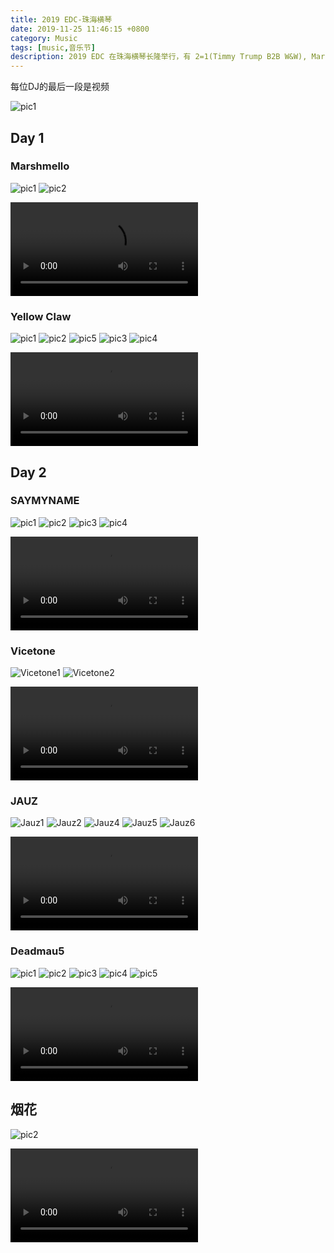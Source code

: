 ```yaml
---
title: 2019 EDC-珠海横琴
date: 2019-11-25 11:46:15 +0800
category: Music
tags: [music,音乐节]
description: 2019 EDC 在珠海横琴长隆举行，有 2=1(Timmy Trump B2B W&W), Marshmello, Alesso, 4B, Yellow Claw, JAUZ, Deadmau5, San Holo, Afrojack, Tiesto。
---
```


每位DJ的最后一段是视频

![pic1](https://chenblog.oss-cn-hongkong.aliyuncs.com/music/2019_edc/pic1.jpeg)

## Day 1

### Marshmello

![pic1](https://chenblog.oss-cn-hongkong.aliyuncs.com/music/2019_edc/Marshmello/pic1.jpeg)
![pic2](https://chenblog.oss-cn-hongkong.aliyuncs.com/music/2019_edc/Marshmello/pic2.jpeg)

<p>
<video class="blog video" src="https://chenxie-fun.oss-cn-shenzhen.aliyuncs.com/music/2019_edc/Marshmello-2019%20EDC%20Guangdong.mp4" controls="controls" />
Marshmello-2019 EDC Guangdong
</video>
</p>

### Yellow Claw

![pic1](https://chenblog.oss-cn-hongkong.aliyuncs.com/music/2019_edc/Yellow%20Claw/pic1.jpeg)
![pic2](https://chenblog.oss-cn-hongkong.aliyuncs.com/music/2019_edc/Yellow%20Claw/pic2.jpeg)
![pic5](https://chenblog.oss-cn-hongkong.aliyuncs.com/music/2019_edc/Yellow%20Claw/pic5.jpeg)
![pic3](https://chenblog.oss-cn-hongkong.aliyuncs.com/music/2019_edc/Yellow%20Claw/pic3.jpeg)
![pic4](https://chenblog.oss-cn-hongkong.aliyuncs.com/music/2019_edc/Yellow%20Claw/pic4.jpeg)

<p>
<video class="blog video" src="https://chenxie-fun.oss-cn-shenzhen.aliyuncs.com/music/2019_edc/Yellow%20Claw-2019%20EDC%20Guangdong.mp4" controls="controls" />
Yellow Claw-2019 EDC Guangdong
</video>
</p>

## Day 2

### SAYMYNAME

![pic1](https://chenblog.oss-cn-hongkong.aliyuncs.com/music/2019_edc/SAYMYNAME/pic1.jpeg)
![pic2](https://chenblog.oss-cn-hongkong.aliyuncs.com/music/2019_edc/SAYMYNAME/pic2.jpeg)
![pic3](https://chenblog.oss-cn-hongkong.aliyuncs.com/music/2019_edc/SAYMYNAME/pic3.jpeg)
![pic4](https://chenblog.oss-cn-hongkong.aliyuncs.com/music/2019_edc/SAYMYNAME/pic4.jpeg)

<p>
<video class="blog video" src="https://chenxie-fun.oss-cn-shenzhen.aliyuncs.com/music/2019_edc/Saymyname-2019%20EDC%20Guangdong.mp4" controls="controls" />
SAYMYNAME-2019 EDC Guangdong
</video>
</p>

### Vicetone

![Vicetone1](https://chenblog.oss-cn-hongkong.aliyuncs.com/music/2019_edc/Vicetone/pic1.jpeg)
![Vicetone2](https://chenblog.oss-cn-hongkong.aliyuncs.com/music/2019_edc/Vicetone/pic2.jpeg)

<p>
<video class="blog video" src="https://chenxie-fun.oss-cn-shenzhen.aliyuncs.com/music/2019_edc/Vicetone-2019%20EDC%20Guangdong.mp4" controls="controls" />
Vicetone-2019 EDC Guangdong
</video>
</p>

### JAUZ

![Jauz1](https://chenblog.oss-cn-hongkong.aliyuncs.com/music/2019_edc/Jauz/pic1.jpeg)
![Jauz2](https://chenblog.oss-cn-hongkong.aliyuncs.com/music/2019_edc/Jauz/pic2.jpeg)
![Jauz4](https://chenblog.oss-cn-hongkong.aliyuncs.com/music/2019_edc/Jauz/pic4.jpeg)
![Jauz5](https://chenblog.oss-cn-hongkong.aliyuncs.com/music/2019_edc/Jauz/pic5.jpeg)
![Jauz6](https://chenblog.oss-cn-hongkong.aliyuncs.com/music/2019_edc/Jauz/pic6.jpeg)

<p>
<video class="blog video" src="https://chenxie-fun.oss-cn-shenzhen.aliyuncs.com/music/2019_edc/Jauz-2019%20EDC%20Guangdong.mp4" controls="controls" />
Jauz-2019 EDC Guangdong
</video>
</p>

### Deadmau5

![pic1](https://chenblog.oss-cn-hongkong.aliyuncs.com/music/2019_edc/Deadmau5/pic1.jpeg)
![pic2](https://chenblog.oss-cn-hongkong.aliyuncs.com/music/2019_edc/Deadmau5/pic2.jpeg)
![pic3](https://chenblog.oss-cn-hongkong.aliyuncs.com/music/2019_edc/Deadmau5/pic3.jpeg)
![pic4](https://chenblog.oss-cn-hongkong.aliyuncs.com/music/2019_edc/Deadmau5/pic4.jpeg)
![pic5](https://chenblog.oss-cn-hongkong.aliyuncs.com/music/2019_edc/Deadmau5/pic5.jpeg)

<p>
<video class="blog video" src="https://chenxie-fun.oss-cn-shenzhen.aliyuncs.com/music/2019_edc/Deadmau5-2019%20EDC%20Guangdong.mp4" controls="controls" />
Deadmau5-2019 EDC Guangdong
</video>
</p>

## 烟花

![pic2](https://chenblog.oss-cn-hongkong.aliyuncs.com/music/2019_edc/pic2.jpeg)

<p>
<video src="https://chenxie-fun.oss-cn-shenzhen.aliyuncs.com/music/2019_edc/IMG_0709.mov" controls="controls" />
烟花
</video>
</p>



